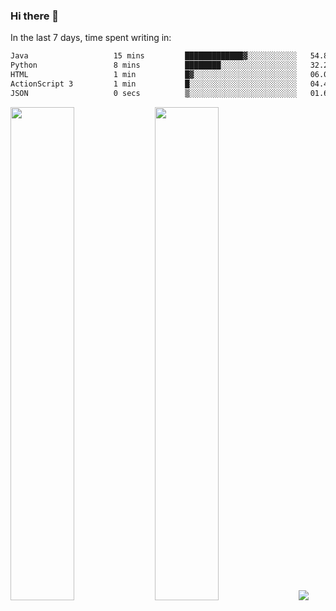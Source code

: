 ### Hi there 👋

In the last 7 days, time spent writing in:

<!--START_SECTION:waka-->

```txt
Java                   15 mins         █████████████▓░░░░░░░░░░░   54.85 %
Python                 8 mins          ████████░░░░░░░░░░░░░░░░░   32.22 %
HTML                   1 min           █▓░░░░░░░░░░░░░░░░░░░░░░░   06.00 %
ActionScript 3         1 min           █░░░░░░░░░░░░░░░░░░░░░░░░   04.48 %
JSON                   0 secs          ▒░░░░░░░░░░░░░░░░░░░░░░░░   01.67 %
```

<!--END_SECTION:waka-->

<img src="https://wakatime.com/share/@jimtje/5d0c92de-08f8-4a72-8f2f-6a9693d1e318.svg" width=45% height=45%> <img src="https://wakatime.com/share/@jimtje/501498ae-bda5-4da7-a89d-b40bcdd5556d.svg" width=45% height=45%>
![](https://hit.yhype.me/github/profile?user_id=43537315)
